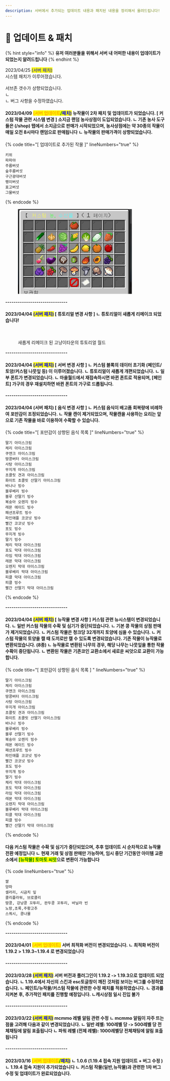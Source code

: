 ```yaml
---
description: 서버에서 추가되는 업데이트 내용과 패치된 내용을 정리해서 올려드립니다!
---
```


# 📢 업데이트 & 패치

{% hint style="info" %}
**유저 여러분들을 위해서 서버 내 어떠한 내용이 업데이트가 되었는지 알려드립니다**
{% endhint %}

2023/04/25   <mark style="color:blue;">(서버 패치)</mark>\
시스템 패치가 이루어졌습니다.\
\
서브존 갯수가 상향되었습니다. \
ㄴ  \
ㄴ 버그 사항을 수정하였습니다.

#### 2023/04/09   <mark style="color:orange;">(서버 업데이트</mark><mark style="color:green;">/</mark><mark style="color:blue;">패치)</mark> 뉴작물이 2차 패치 및 업데이트가 되었습니다.  \[ 커스텀 작물 관련 시스템 변경 ] 소지금 랜덤 농사상점이 도입되었습니다. ㄴ 기존 농사 도구들은 (/shop) 탭에서 소지금으로 판매가 시작되었으며, 농사상점에는 약 30종의 작물이 매일 오전 8시마다 랜덤으로 판매됩니다 ㄴ 뉴작물의 판매가격이 상향되었습니다.

{% code title="[ 업데이트로 추가된 작물 ]" lineNumbers="true" %}
```
키위
파파야
주름버섯
숲주름버섯
구근광대버섯
팽이버섯
표고버섯
그물버섯 
```
{% endcode %}

<figure><img src=".gitbook/assets/image.png" alt=""><figcaption></figcaption></figure>

**------------------------------**

#### **2023/04/04**   <mark style="color:blue;">(서버 패치)</mark> **\[ 튜토리얼 변경 사항 ]** **ㄴ 튜토리얼이 새롭게 리메이크 되었습니다!**

<figure><img src=".gitbook/assets/2023-04-19_22.36.55.png" alt=""><figcaption><p>새롭게 리메이크 된 고냥이타운의 튜토리얼 월드</p></figcaption></figure>

**------------------------------**

#### **2023/04/04**   <mark style="color:blue;">(서버 패치)</mark> **\[ 서버 변경 사항 ]** **ㄴ 커**스텀 블록의 데이터 초기화 (페인트/토양/커스텀 나뭇잎 등) 이 이루어졌습니다. ㄴ 튜토리얼이 새롭게 개편되었습니다. ㄴ 일부 폰트가 변경되었습니다. ㄴ 마을월드에서 재접속하시면 바뀐 폰트로 적용되며, \[페인트] 가구의 경우 재설치하면 바뀐 폰트의 가구로 드롭됩니다.

**------------------------------**

#### **2023/04/04   **<mark style="color:blue;">**(서버 패치)**</mark> \[ 음식 변경 사항 ] ㄴ 커스텀 음식이 배고픔 회복량에 비례하여 포만감이 조정되었습니다. ㄴ 작물 캔이 제거되었으며, 작물캔을 사용하는 요리는 앞으로 기존 작물을 바로 이용하여 수확할 수 있습니다.

{% code title="[ 포만감이 상향된 음식 목록 ]" lineNumbers="true" %}
```
딸기 아이스크림 
체리 아이스크림 
쿠앤크 아이스크림
땅콩버터 아이스크림 
사탕 아이스크림 
무지개 아이스크림 
초콜릿 견과 아이스크림 
화이트 초콜릿 산딸기 아이스크림 
바나나 빙수 
블루베리 빙수
블루 산딸기 빙수
복숭아 오렌지 빙수
레몬 에이드 빙수
패션프루트 빙수
파인애플 코코넛 빙수
빨간 코코넛 빙수
포도 빙수
무지개 빙수
딸기 빙수
체리 막대 아이스크림
포도 막대 아이스크림
라임 막대 아이스크림
레몬 막대 아이스크림
오렌지 막대 아이스크림
블루베리 막대 아이스크림
피클 막대 아이스크림
피클 빙수
빨간 산딸기 막대 아이스크림
```
{% endcode %}

**------------------------------**

#### **2023/04/04**   <mark style="color:blue;">(서버 패치)</mark>  \[ 뉴작물 변경 사항 ]  커스텀 관련 뉴시스템이 변경되었습니다. ㄴ 일반 커스텀 작물의 수확 및 심기가 중단되었습니다. ㄴ 기본 콩 작물의 상점 판매가 제거되었습니다. ㄴ 커스텀 작물은 청크당 32개까지 토양에 심을 수 있습니다. ㄴ 커스텀 작물의 토양을 캘 때 도끼로만 캘 수 있도록 변경되었습니다.  기존 작물이 뉴작물로 변환되었습니다. (8종) ㄴ 뉴작물로 변환된 나무의 경우, 해당 나무는 나뭇잎을 통한 작물 수확이 중단됩니다. ㄴ 변환된 작물은 기존코인 교환소에서 새로운 씨앗으로 교환이 가능합니다.

{% code title="[ 포만감이 상향된 음식 목록 ] " lineNumbers="true" %}
```
딸기 아이스크림 
체리 아이스크림 
쿠앤크 아이스크림
땅콩버터 아이스크림 
사탕 아이스크림 
무지개 아이스크림 
초콜릿 견과 아이스크림 
화이트 초콜릿 산딸기 아이스크림 
바나나 빙수 
블루베리 빙수
블루 산딸기 빙수
복숭아 오렌지 빙수
레몬 에이드 빙수
패션프루트 빙수
파인애플 코코넛 빙수
빨간 코코넛 빙수
포도 빙수
무지개 빙수
딸기 빙수
체리 막대 아이스크림
포도 막대 아이스크림
라임 막대 아이스크림
레몬 막대 아이스크림
오렌지 막대 아이스크림
블루베리 막대 아이스크림
피클 막대 아이스크림
피클 빙수
빨간 산딸기 막대 아이스크림
```
{% endcode %}

#### 다음 커스텀 작물은 수확 및 심기가 중단되었으며, 추후 업데이트 시 순차적으로 뉴작물 전환 예정입니다 ㄴ 현재 거래 및 상점 판매만 가능하며, 임시 중단 기간동안 아이템 교환소에서 <mark style="color:green;">\[뉴작물] 토마토 씨앗</mark>으로 변환이 가능합니다

{% code lineNumbers="true" %}
```
쌀
양파
셀러리, 시금치 잎
콜리플라워, 브로콜리
땅콩, 강낭콩 꼬투리, 완두콩 꼬투리, 바닐라 빈 
노랑,초록,주황고추
스쿼시, 콩나물
```
{% endcode %}

**------------------------------**

#### **2023/04/01**   <mark style="color:orange;">(서버 업데이트)</mark> **서버 최적화 버전이 변경되었습니다.** **ㄴ 최적화 버전이 1.19.2 > 1.19.3\~1.19.4 로 변경되었습니다**

**------------------------------**

#### 2023/03/28   <mark style="color:blue;">(서버 패치)</mark> 서버 버전과 플러그인이 1.19.2 -> 1.19.3으로 업데이트 되었습니다. ㄴ 1.19.4에서 자신의 스킨과 esc토글창이 깨진 것처럼 보이는 버그를 수정하였습니다. ㄴ 페인트/뉴작물/커스텀 작물에 관련한 수정 패치를 적용하였습니다. ㄴ 경과를 지켜본 후, 추가적인 패치를 진행할 예정입니다. ㄴ캐시상점 일시 진입 불가

**------------------------------**

#### 2023/03/22   <mark style="color:blue;">(서버 패치)</mark> mcmmo 레벨 알림 관련 수정 ㄴ mcmmo 알림이 자주 뜨는 점을 고려해 다음과 같이 변경되었습니다. ㄴ 일반 레벨: 100레벨 당 -> 500레벨 당 전체채팅에 알림 표출됩니다 ㄴ 파워 레벨 (전체 레벨): 1000레벨당 전체채팅에 알림 표출됩니다

**------------------------------**

#### 2023/03/16   <mark style="color:orange;">(서버 업데이트</mark><mark style="color:green;">/</mark><mark style="color:blue;">패치)</mark> ㄴ 1.0.6 (1.19.4 접속 지원 업데이트 + 버그 수정 ) ㄴ 1.19.4 접속 지원이 추가되었습니다 ㄴ 커스텀 작물(일반,뉴작물)과 관련한 1차 버그 수정 및 업데이트가 완료되었습니다.
